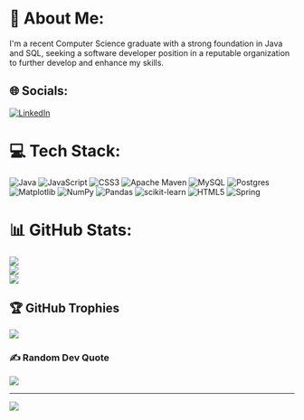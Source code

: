 # 💫 About Me:
I'm a recent Computer Science graduate with a strong foundation in Java and SQL, seeking a software developer position in a reputable organization to further develop and enhance my skills.


## 🌐 Socials:
[![LinkedIn](https://img.shields.io/badge/LinkedIn-%230077B5.svg?logo=linkedin&logoColor=white)](https://linkedin.com/in/https://www.linkedin.com/in/madhulika-indraganti/) 

# 💻 Tech Stack:
![Java](https://img.shields.io/badge/java-%23ED8B00.svg?style=flat&logo=openjdk&logoColor=white) ![JavaScript](https://img.shields.io/badge/javascript-%23323330.svg?style=flat&logo=javascript&logoColor=%23F7DF1E) ![CSS3](https://img.shields.io/badge/css3-%231572B6.svg?style=flat&logo=css3&logoColor=white) ![Apache Maven](https://img.shields.io/badge/Apache%20Maven-C71A36?style=flat&logo=Apache%20Maven&logoColor=white) ![MySQL](https://img.shields.io/badge/mysql-%2300000f.svg?style=flat&logo=mysql&logoColor=white) ![Postgres](https://img.shields.io/badge/postgres-%23316192.svg?style=flat&logo=postgresql&logoColor=white) ![Matplotlib](https://img.shields.io/badge/Matplotlib-%23ffffff.svg?style=flat&logo=Matplotlib&logoColor=black) ![NumPy](https://img.shields.io/badge/numpy-%23013243.svg?style=flat&logo=numpy&logoColor=white) ![Pandas](https://img.shields.io/badge/pandas-%23150458.svg?style=flat&logo=pandas&logoColor=white) ![scikit-learn](https://img.shields.io/badge/scikit--learn-%23F7931E.svg?style=flat&logo=scikit-learn&logoColor=white) ![HTML5](https://img.shields.io/badge/html5-%23E34F26.svg?style=flat&logo=html5&logoColor=white) ![Spring](https://img.shields.io/badge/spring-%236DB33F.svg?style=flat&logo=spring&logoColor=white)
# 📊 GitHub Stats:
![](https://github-readme-stats.vercel.app/api?username=Madhulika3081&theme=dark&hide_border=false&include_all_commits=false&count_private=false)<br/>
![](https://github-readme-streak-stats.herokuapp.com/?user=Madhulika3081&theme=dark&hide_border=false)<br/>
![](https://github-readme-stats.vercel.app/api/top-langs/?username=Madhulika3081&theme=dark&hide_border=false&include_all_commits=false&count_private=false&layout=compact)

## 🏆 GitHub Trophies
![](https://github-profile-trophy.vercel.app/?username=Madhulika3081&theme=radical&no-frame=true&no-bg=false&margin-w=4)

### ✍️ Random Dev Quote
![](https://quotes-github-readme.vercel.app/api?type=horizontal&theme=radical)

---
[![](https://visitcount.itsvg.in/api?id=Madhulika3081&icon=8&color=0)](https://visitcount.itsvg.in)

<!-- Proudly created with GPRM ( https://gprm.itsvg.in ) -->